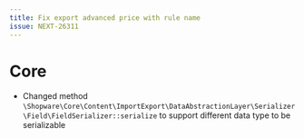 ```yaml
---
title: Fix export advanced price with rule name
issue: NEXT-26311
---
```

# Core
* Changed method `\Shopware\Core\Content\ImportExport\DataAbstractionLayer\Serializer\Field\FieldSerializer::serialize` to support different data type to be serializable
